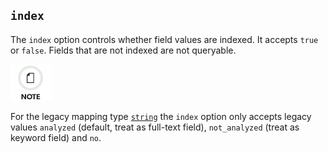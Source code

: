 ## `index`

The `index` option controls whether field values are indexed. It accepts `true` or `false`. Fields that are not indexed are not queryable.

![Note](images/icons/note.png)

For the legacy mapping type [`string`](string.html) the `index` option only accepts legacy values `analyzed` (default, treat as full-text field), `not_analyzed` (treat as keyword field) and `no`.
